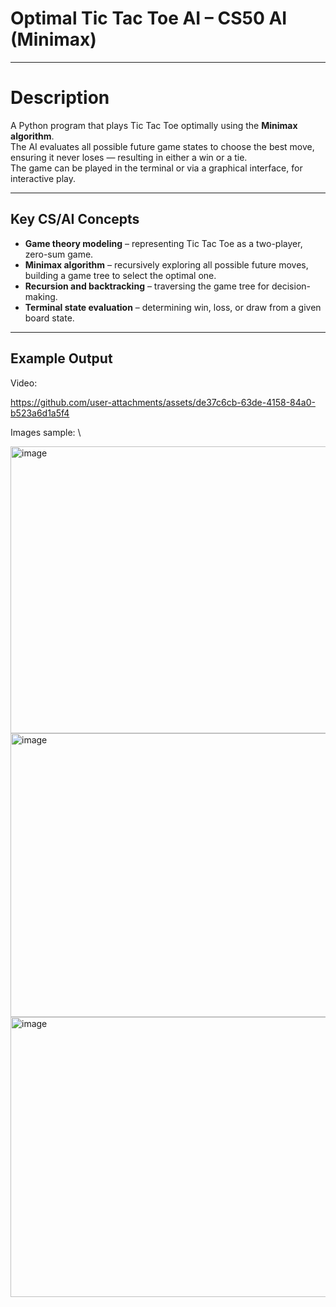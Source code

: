 
# Optimal Tic Tac Toe AI – CS50 AI (Minimax)

---

# Description  
A Python program that plays Tic Tac Toe optimally using the **Minimax algorithm**.  
The AI evaluates all possible future game states to choose the best move, ensuring it never loses — resulting in either a win or a tie.  
The game can be played in the terminal or via a graphical interface, for interactive play.

---

## **Key CS/AI Concepts**
- **Game theory modeling** – representing Tic Tac Toe as a two-player, zero-sum game.  
- **Minimax algorithm** – recursively exploring all possible future moves, building a game tree to select the optimal one.  
- **Recursion and backtracking** – traversing the game tree for decision-making.  
- **Terminal state evaluation** – determining win, loss, or draw from a given board state.  

---

## **Example Output**

Video:

https://github.com/user-attachments/assets/de37c6cb-63de-4158-84a0-b523a6d1a5f4


Images sample: \

<img width="614" height="459" alt="image" src="https://github.com/user-attachments/assets/5b6d6280-0a4f-4e67-9611-7b0946c423c3" />

<img width="611" height="454" alt="image" src="https://github.com/user-attachments/assets/d48fb374-b327-4a60-b496-0a67bb1d266d" />

<img width="609" height="448" alt="image" src="https://github.com/user-attachments/assets/1ddbec8f-0e53-49f6-a050-b86e3efc3d26" />








